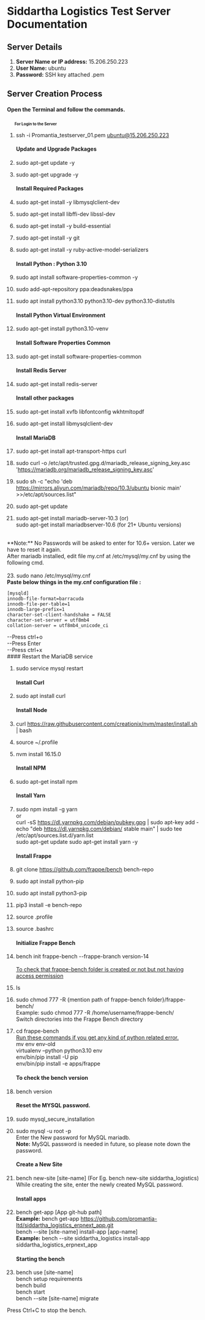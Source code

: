 # Siddartha Logistics Test Server Documentation

## Server Details
1. **Server Name or IP address:** 15.206.250.223
2. **User Name:** ubuntu
3. **Password:** SSH key attached .pem

## Server Creation Process
#### Open the Terminal and follow the commands.
&nbsp;&nbsp;&nbsp;&nbsp;&nbsp;<b style="font-size:10">For Login to the Server</b>
1. ssh -i Promantia_testserver_01.pem ubuntu@15.206.250.223 

    #### Update and Upgrade Packages
1. sudo apt-get update -y
2. sudo apt-get upgrade -y
    #### Install Required Packages
1. sudo apt-get install -y libmysqlclient-dev
2. sudo apt-get install libffi-dev libssl-dev
3. sudo apt-get install -y build-essential
4. sudo apt-get install -y git
5. sudo apt-get install -y ruby-active-model-serializers
    #### Install Python : Python 3.10
1.  sudo apt install software-properties-common -y
2.  sudo add-apt-repository ppa:deadsnakes/ppa
3.  sudo apt install python3.10 python3.10-dev python3.10-distutils
    #### Install Python Virtual Environment
1.  sudo apt-get install python3.10-venv
    #### Install Software Properties Common
1.  sudo apt-get install software-properties-common
    #### Install Redis Server
1.  sudo apt-get install redis-server
    #### Install other packages
1.  sudo apt-get install xvfb libfontconfig wkhtmltopdf
2.  sudo apt-get install libmysqlclient-dev
    #### Install MariaDB
1.  sudo apt-get install apt-transport-https curl
2.  sudo curl -o /etc/apt/trusted.gpg.d/mariadb_release_signing_key.asc 'https://mariadb.org/mariadb_release_signing_key.asc'
3.  sudo sh -c "echo 'deb https://mirrors.aliyun.com/mariadb/repo/10.3/ubuntu bionic main' >>/etc/apt/sources.list"
4.  sudo apt-get update
5.  sudo apt-get install mariadb-server-10.3 (or)<br> sudo apt-get install mariadbserver-10.6 (for 21+ Ubuntu versions)<br>
<br>
**Note:** No Passwords will be asked to enter for 10.6+ version. Later we have to reset
it again.<br>
After mariadb installed, edit file my.cnf at /etc/mysql/my.cnf by using the following
cmd.<br>
<br>
23. sudo nano /etc/mysql/my.cnf <br>
<b>Paste below things in the my.cnf configuration file :</b><br>
    
    [mysqld] 
    innodb-file-format=barracuda 
    innodb-file-per-table=1
    innodb-large-prefix=1
    character-set-client-handshake = FALSE
    character-set-server = utf8mb4
    collation-server = utf8mb4_unicode_ci

--Press ctrl+o<br>
--Press Enter<br>
--Press ctrl+x<br>
    #### Restart the MariaDB service<br>
1.  sudo service mysql restart
    #### Install Curl
2.  sudo apt install curl<br>
    #### Install Node
3.  curl https://raw.githubusercontent.com/creationix/nvm/master/install.sh | bash
4.  source ~/.profile
5.  nvm install 16.15.0
    #### Install NPM
6.  sudo apt-get install npm
    #### Install Yarn
7.  sudo npm install -g yarn<br>
or<br>
curl -sS https://dl.yarnpkg.com/debian/pubkey.gpg | sudo apt-key add -
echo "deb https://dl.yarnpkg.com/debian/ stable main" | sudo tee
/etc/apt/sources.list.d/yarn.list<br>
sudo apt-get update sudo apt-get install yarn -y
    #### Install Frappe
1. git clone https://github.com/frappe/bench bench-repo
2. sudo apt install python-pip
3. sudo apt install python3-pip
4. pip3 install -e bench-repo
5. source .profile
6. source .bashrc
    #### Initialize Frappe Bench
7. bench init frappe-bench --frappe-branch version-14 <br>
   <br>
<u>To check that frappe-bench folder is created or not but not having access permission</u>
1. ls 
2.  sudo chmod 777 -R {mention path of frappe-bench folder}/frappe-bench/<br>
Example: sudo chmod 777 -R /home/username/frappe-bench/<br>
Switch directories into the Frappe Bench directory

3. cd frappe-bench<br>
<u>Run these commands if you get any kind of python related error.</u><br>
mv env env-old<br>
virtualenv –python python3.10 env<br>
env/bin/pip install -U pip<br>
env/bin/pip install -e apps/frappe<br>

    #### To check the bench version
1. bench version<br>
   
    #### Reset the MYSQL password.

2. sudo mysql_secure_installation
3. sudo mysql -u root -p <br>
Enter the New password for MySQL mariadb.<br>
<b>Note:</b> MySQL password is needed in future, so please note down the password.<br>
    #### Create a New Site
1. bench new-site [site-name] (For Eg. bench new-site siddartha_logistics)<br>
While creating the site, enter the newly created MySQL password.<br>
    #### Install apps
1. bench get-app [App git-hub path]<br>
<b>Example:</b> bench get-app https://github.com/promantia-ltd/siddartha_logistics_erpnext_app.git<br>
bench --site [site-name] install-app [app-name]<br>
<b>Example:</b> bench --site siddartha_logistics install-app siddartha_logistics_erpnext_app<br>
    #### Starting the bench<br>
2. bench use [site-name]<br>
bench setup requirements<br>
bench build<br>
bench start<br>
bench --site [site-name] migrate<br>

Press Ctrl+C to stop the bench.
